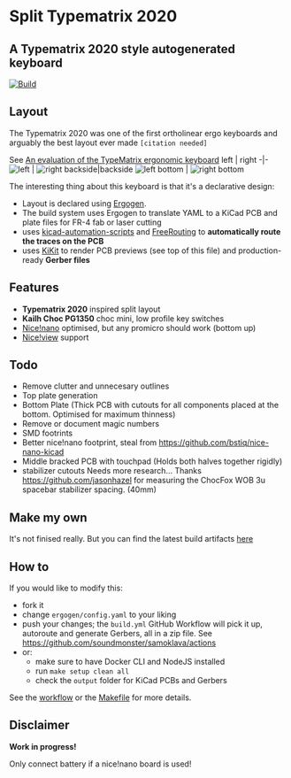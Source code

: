 # Split Typematrix 2020 
## A Typematrix 2020 style autogenerated keyboard
[![Build](https://github.com/tbaumann/typematrix_split_new/actions/workflows/build.yaml/badge.svg)](https://github.com/tbaumann/typematrix_split_new/actions/workflows/build.yaml)

## Layout
The Typematrix 2020 was one of the first ortholinear ergo keyboards and arguably the best layout ever made `[citation needed]`

See [An evaluation of the TypeMatrix ergonomic keyboard](http://www.typematrix.com/documents/TypeMatrix_study.pdf)
left | right
-|-
![left](https://tbaumann.github.io/typematrix_split_new/images/left-top.png) | ![right](https://tbaumann.github.io/typematrix_split_new/images/right-top.png)
backside|backside
![left bottom](https://tbaumann.github.io/typematrix_split_new/images/left-bottom.png) | ![right bottom](https://tbaumann.github.io/typematrix_split_new/images/right-bottom.png)

The interesting thing about this keyboard is that it's a declarative design:
* Layout is declared using [Ergogen](https://github.com/mrzealot/ergogen/). 
* The build system uses Ergogen to translate YAML to a KiCad PCB and plate files for FR-4 fab or laser cutting
* uses [kicad-automation-scripts](https://github.com/productize/kicad-automation-scripts) and [FreeRouting](https://github.com/freerouting/freerouting) to **automatically route the traces on the PCB**
* uses [KiKit](https://github.com/yaqwsx/KiKit) to render PCB previews (see top of this file) and production-ready **Gerber files**

## Features

* **Typematrix 2020** inspired split layout
* **Kailh Choc PG1350** choc mini, low profile key switches
* [Nice!nano](https://nicekeyboards.com/nice-nano) optimised, but any promicro should work (bottom up) 
* [Nice!view](https://nicekeyboards.com/nice-view) support
  
## Todo
* Remove clutter and unnecesary outlines
* Top plate generation
* Bottom Plate (Thick PCB with cutouts for all components placed at the bottom. Optimised for maximum thinness)
* Remove or document magic numbers
* SMD footrints
* Better nice!nano footprint, steal from https://github.com/bstiq/nice-nano-kicad
* Middle bracked PCB with touchpad (Holds both halves together rigidly)
* stabilizer cutouts Needs more research...
  Thanks https://github.com/jasonhazel for measuring the ChocFox WOB 3u spacebar stabilizer spacing. (40mm)

## Make my own
It's not finised really. But you can find the latest build artifacts [here](https://tbaumann.github.io/typematrix_split_new/)

## How to

If you would like to modify this:
* fork it
* change `ergogen/config.yaml` to your liking
* push your changes; the `build.yml` GitHub Workflow will pick it up, autoroute and generate Gerbers, all in a zip file.
  See https://github.com/soundmonster/samoklava/actions
* or:
  * make sure to have Docker CLI and NodeJS installed
  * run `make setup clean all`
  * check the `output` folder for KiCad PCBs and Gerbers

See the [workflow](.github/workflows/build.yml) or the [Makefile](Makefile) for more details.

## Disclaimer

**Work in progress!**

Only connect battery if a nice!nano board is used!
